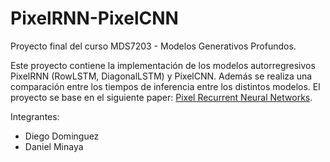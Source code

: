 # PixelRNN-PixelCNN

Proyecto final del curso MDS7203 - Modelos Generativos Profundos. 

Este proyecto contiene la implementación de los modelos autorregresivos PixelRNN (RowLSTM, DiagonalLSTM) y PixelCNN. Además se realiza una comparación entre los tiempos de inferencia entre los distintos modelos. El proyecto se base en el siguiente paper: [Pixel Recurrent Neural Networks](https://arxiv.org/pdf/1601.06759v3.pdf).

Integrantes:
- Diego Dominguez
- Daniel Minaya